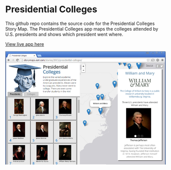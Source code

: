Presidential Colleges
=====================

This github repo contains the source code for the Presidential Colleges Story Map.  The Presidential Colleges app maps the colleges attended by U.S. presidents and shows which president went where.

[View live app here](http://storymaps.esri.com/stories/2015/presidential-colleges/)

![App](resources/images/presidential-colleges.png)
